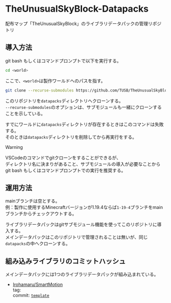 # TheUnusualSkyBlock-Datapacks
配布マップ「TheUnusualSkyBlock」のライブラリデータパックの管理リポジトリ

## 導入方法
git bash もしくはコマンドプロンプトで以下を実行する。

```bash
cd <world>
```
ここで、`<world>`は製作ワールドへのパスを指す。
```bash
git clone --recurse-submodules https://github.com/TUSB/TheUnusualSkyBlock-Datapacks.git datapacks
```
このリポジトリを`datapacks`ディレクトリへクローンする。  
`--recurse-submodules`のオプションは、サブモジュールも一緒にクローンすることを示している。

すでにワールドに`datapacks`ディレクトリが存在するときはこのコマンドは失敗する。  
そのときは`datapacks`ディレクトリを削除してから再実行をする。

> [!WARNING]  
> VSCodeのコマンドでgitクローンをすることができるが、  
> ディレクトリ名に決まりがあること、サブモジュールの導入が必要なことから  
> git bash もしくはコマンドプロンプトでの実行を推奨する。


## 運用方法
mainブランチは空とする。  
例：製作に使用するMinecraftバージョンが1.19.4ならば`1-19-4`ブランチをmainブランチからチェックアウトする。  

ライブラリデータパックはgitサブモジュール機能を使ってこのリポジトリに導入する。  
メインデータパックはこのリポジトリで管理されることは無いが、同じ`datapacks`の中へクローンする。

## 組み込みライブラリのコミットハッシュ
メインデータパックには1つのライブラリデータパックが組み込まれている。

* [Irohamaru/SmartMotion](https://github.com/Irohamaru/SmartMotion)  
  tag:  
  commit: [`template`](https://github.com/Irohamaru/SmartMotion/tree/)
